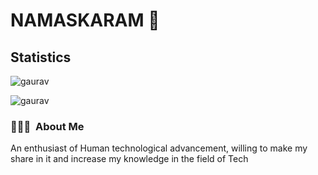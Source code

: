 # NAMASKARAM 👋

## Statistics
<p align="left"> <img src="https://github-readme-stats.vercel.app/api?username=Gaurav-822&langs_count=8&count_private=true&show_icons=true&theme=blue-green" alt="gaurav" />
<p align="left"> <img src="http://github-readme-streak-stats.herokuapp.com/?user=Gaurav-822&theme=github-dark&date_format=M%20j%5B%2C%20Y%5D" alt="gaurav" /></p>

### 👨🏻‍💻 &nbsp;About Me

An enthusiast of Human technological advancement, willing to make my share in it and increase my knowledge in the field of Tech

